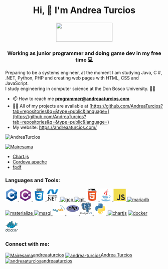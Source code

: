 <h1 align="center">  Hi, 👋 I'm Andrea Turcios </h1>
<h3 align="center"> <img src="[https://andreaaturcios.com/img/LogoSinFondo.png](https://andreaaturcios.com/img/logofnegro.png)" width="180" height="60" /> </h3>
 <h3 align="center">  Working as junior programmer and doing game dev in my free time 💻</h3>



Preparing to be a systems engineer, at the moment I am studying Java, C #, .NET, Python, PHP and creating web pages with HTML, CSS and JavaScript.
<br>
I study engineering in computer science at the Don Bosco University. 👨‍💻

- 📫 How to reach me **programmer@andreaaturcios.com**
- 👨‍💻 All of my projects are available at [https://github.com/AndreaTurcios?tab=repositories&q=&type=public&language=](https://github.com/AndreaTurcios?tab=repositories&q=&type=public&language=)
- My website: https://andreaaturcios.com/

<p align="left"> <img src="https://komarev.com/ghpvc/?username=AndreaTurcios&label=Profile%20views&color=0e75b6&style=flat" alt="AndreaTurcios" /> </p>
<p align="left"> <a href="https://twitter.com/Mairesama" target="blank"><img src="https://img.shields.io/twitter/follow/Mairesama?logo=twitter&style=for-the-badge" alt="Mairesama" /></a></p>

* [Chart.js](https://www.chartjs.org/)
* [Cordova.apache](https://cordova.apache.org/) 
* [fpdf](http://www.fpdf.org/)

<h3 align="left">Languages and Tools:</h3>
<p align="left"> <a href="https://www.w3schools.com/cpp/" target="_blank"> <img src="https://raw.githubusercontent.com/devicons/devicon/master/icons/cplusplus/cplusplus-original.svg" alt="cplusplus" width="40" height="40"/> </a> <a href="https://www.w3schools.com/cs/" target="_blank"> <img src="https://raw.githubusercontent.com/devicons/devicon/master/icons/csharp/csharp-original.svg" alt="csharp" width="40" height="40"/> </a> <a href="https://www.w3schools.com/css/" target="_blank"> <img src="https://raw.githubusercontent.com/devicons/devicon/master/icons/css3/css3-original-wordmark.svg" alt="css3" width="40" height="40"/> </a> <a href="https://dotnet.microsoft.com/" target="_blank"> <img src="https://raw.githubusercontent.com/devicons/devicon/master/icons/dot-net/dot-net-original-wordmark.svg" alt="dotnet" width="40" height="40"/> </a> <a href="https://cloud.google.com" target="_blank"> <img src="https://www.vectorlogo.zone/logos/google_cloud/google_cloud-icon.svg" alt="gcp" width="40" height="40"/> </a> <a href="https://git-scm.com/" target="_blank"> <img src="https://www.vectorlogo.zone/logos/git-scm/git-scm-icon.svg" alt="git" width="40" height="40"/> </a> <a href="https://www.w3.org/html/" target="_blank"> <img src="https://raw.githubusercontent.com/devicons/devicon/master/icons/html5/html5-original-wordmark.svg" alt="html5" width="40" height="40"/> </a> <a href="https://www.java.com" target="_blank"> <img src="https://raw.githubusercontent.com/devicons/devicon/master/icons/java/java-original.svg" alt="java" width="40" height="40"/> </a> <a href="https://developer.mozilla.org/en-US/docs/Web/JavaScript" target="_blank"> <img src="https://raw.githubusercontent.com/devicons/devicon/master/icons/javascript/javascript-original.svg" alt="javascript" width="40" height="40"/> </a> <a href="https://mariadb.org/" target="_blank"> <img src="https://www.vectorlogo.zone/logos/mariadb/mariadb-icon.svg" alt="mariadb" width="40" height="40"/> </a> <a href="https://materializecss.com/" target="_blank"> <img src="https://raw.githubusercontent.com/prplx/svg-logos/5585531d45d294869c4eaab4d7cf2e9c167710a9/svg/materialize.svg" alt="materialize" width="40" height="40"/> </a> <a href="https://www.microsoft.com/en-us/sql-server" target="_blank"><img src="https://www.svgrepo.com/show/303229/microsoft-sql-server-logo.svg" alt="mssql" width="40" height="40"/> </a> <a href="https://www.mysql.com/" target="_blank"> <img src="https://raw.githubusercontent.com/devicons/devicon/master/icons/mysql/mysql-original-wordmark.svg" alt="mysql" width="40" height="40"/> </a> <a href="https://www.php.net" target="_blank"> <img src="https://raw.githubusercontent.com/devicons/devicon/master/icons/php/php-original.svg" alt="php" width="40" height="40"/> </a> <a href="https://www.postgresql.org" target="_blank"> <img src="https://raw.githubusercontent.com/devicons/devicon/master/icons/postgresql/postgresql-original-wordmark.svg" alt="postgresql" width="40" height="40"/> </a> <a href="https://www.python.org" target="_blank"> <img src="https://raw.githubusercontent.com/devicons/devicon/master/icons/python/python-original.svg" alt="python" width="40" height="40"/> </a> <a href="https://www.chartjs.org" target="_blank"> <img src="https://www.chartjs.org/media/logo-title.svg" alt="chartjs" width="40" height="40"/></a> <a href="https://nodejs.org/es/" target="_blank"> <img src="https://lh6.googleusercontent.com/proxy/RHjBRTqkFA6mU5L4KbOV8QoVlqCdY960ZfeHJDxaZioSPJFlACaHcmKQOrOwGgKp2St0K9RLAxcVis1U1SEYXAXJAUaJa2XI-la5-4u9pS14ZhiyH_ozLUx0nGSvQwVW93nBYhAf9uyxml4aN5czkslm04D42cfJ=s0-d" alt="docker" width="40" height="40"/> </a>  </p> <a href="https://www.docker.com/" target="_blank"> <img src="https://raw.githubusercontent.com/devicons/devicon/master/icons/docker/docker-original-wordmark.svg" alt="docker" width="40" height="40"/> </a>  </p>

<h3 align="left">Connect with me:</h3>
<p align="left">
<a href="https://twitter.com/andreaaturcios" target="blank"><img align="center" src="https://cdn.jsdelivr.net/npm/simple-icons@3.0.1/icons/twitter.svg" alt="Mairesama" height="30" width="40" />andreaaturcios</a>
<a href="https://linkedin.com/in/andrea-turcios-bb8932219/" target="blank"><img align="center" src="https://cdn.jsdelivr.net/npm/simple-icons@3.0.1/icons/linkedin.svg" alt="andrea-turcios" height="30" width="40" />Andrea Turcios</a>
<a href="https://instagram.com/andreaaturcios" target="blank"><img align="center" src="https://cdn.jsdelivr.net/npm/simple-icons@3.0.1/icons/instagram.svg" alt="andreaaturcios" height="30" width="40" />andreaaturcios</a>
</p>

